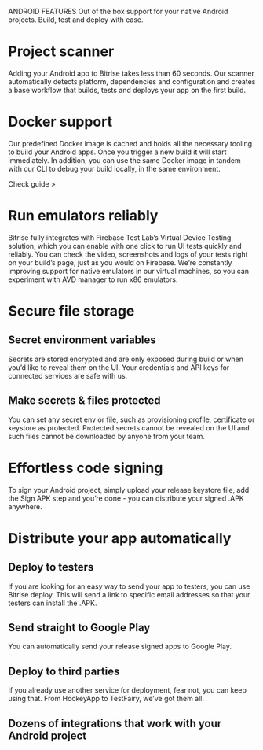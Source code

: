 <!--
These are the copies from the Bitrise Features page: https://www.bitrise.io/features/android-features
With your help, we could build the first localized version for Japan.
-->

ANDROID FEATURES
Out of the box support for your native Android projects. Build, test and deploy with ease.

# Project scanner
Adding your Android app to Bitrise takes less than 60 seconds. Our scanner automatically detects platform, dependencies and configuration and creates a base workflow that builds, tests and deploys your app on the first build.

# Docker support
Our predefined Docker image is cached and holds all the necessary tooling to build your Android apps. Once you trigger a new build it will start immediately. In addition, you can use the same Docker image in tandem with our CLI to debug your build locally, in the same environment.

Check guide >

# Run emulators reliably
Bitrise fully integrates with Firebase Test Lab’s Virtual Device Testing solution, which you can enable with one click to run UI tests quickly and reliably. You can check the video, screenshots and logs of your tests right on your build’s page, just as you would on Firebase. We’re constantly improving support for native emulators in our virtual machines, so you can experiment with AVD manager to run x86 emulators.

# Secure file storage
## Secret environment variables
Secrets are stored encrypted and are only exposed during build or when you’d like to reveal them on the UI. Your credentials and API keys for connected services are safe with us.

## Make secrets & files protected
You can set any secret env or file, such as provisioning profile, certificate or keystore as protected. Protected secrets cannot be revealed on the UI and such files cannot be downloaded by anyone from your team.

# Effortless code signing
To sign your Android project, simply upload your release keystore file, add the Sign APK step and you’re done - you can distribute your signed .APK anywhere.

# Distribute your app automatically
## Deploy to testers
If you are looking for an easy way to send your app to testers, you can use Bitrise deploy. This will send a link to specific email addresses so that your testers can install the .APK.

## Send straight to Google Play
You can automatically send your release signed apps to Google Play.

## Deploy to third parties
If you already use another service for deployment, fear not, you can keep using that. From HockeyApp to TestFairy, we’ve got them all.

## Dozens of integrations that work with your Android project
